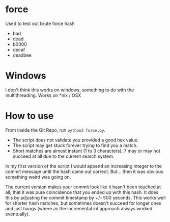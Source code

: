 # force
Used to test out brute force hash

- bad
- dead
- b0000
- decaf
- deadbee

# Windows
I don't think this works on windows, something to do with the multithreading. Works on *nix / OSX

# How to use
From inside the Git Repo, run `python3 force.py`.

 - The script does not validate you provided a good hex value.
 - The script may get stuck forever trying to find you a match.
 - Short matches are almost instant (1 to 3 characters), 7 may or may not succeed at all due to the current search system.

In my first version of the script I would append an increasing integer to the commit message until the hash came out correct. But... then it was obvious something weird was going on.

The current version makes your commit look like it hasn't been touched at all; that it was pure coincidence that you ended up with this hash. It does this by adjusting the commit timestamp by +/- 500 seconds. This works well for shorter hash matches, but sometimes doesn't succeed for longer ones and just hangs (where as the incremental int approach always worked eventually).

